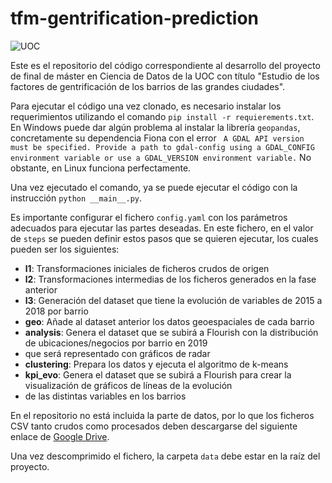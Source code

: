 # tfm-gentrification-prediction

![UOC](https://camo.githubusercontent.com/cfd60245a1fb39e8e19f3ed8c60c16d5bbb3873a74a38259802d88270291c823/687474703a2f2f7777772e756f632e6564752f706f7274616c2f5f7265736f75726365732f636f6d6d6f6e2f696d61746765732f6d617263615f554f432f554f435f4d61737465726272616e642e6a7067)

Este es el repositorio del código correspondiente al desarrollo del proyecto de final
de máster en Ciencia de Datos de la UOC con título "Estudio de los factores de gentrificación de los barrios de las
grandes ciudades".

Para ejecutar el código una vez clonado, es necesario instalar los requerimientos utilizando
el comando `pip install -r requierements.txt`. En Windows puede dar algún problema
al instalar la librería `geopandas`, concretamente su dependencia Fiona con el error ` A GDAL API version must be specified. Provide a path to gdal-config using a GDAL_CONFIG environment variable or use a GDAL_VERSION environment variable.` No obstante, en Linux funciona perfectamente.

Una vez ejecutado el comando, ya se puede ejecutar el código con la instrucción `python __main__.py`.

Es importante configurar el fichero `config.yaml` con los parámetros adecuados para
ejecutar las partes deseadas. En este fichero, en el valor de `steps` se pueden definir
estos pasos que se quieren ejecutar, los cuales pueden ser los siguientes:

- **l1**: Transformaciones iniciales de ficheros crudos de origen
- **l2**: Transformaciones intermedias de los ficheros generados en la fase anterior
- **l3**: Generación del dataset que tiene la evolución de variables de 2015 a 2018 por barrio
- **geo**: Añade al dataset anterior los datos geoespaciales de cada barrio
- **analysis**: Genera el dataset que se subirá a Flourish con la distribución de ubicaciones/negocios por barrio en 2019 
- que será representado con gráficos de radar
- **clustering**: Prepara los datos y ejecuta el algoritmo de k-means
- **kpi_evo**: Genera el dataset que se subirá a Flourish para crear la visualización de gráficos de líneas de la evolución 
- de las distintas variables en los barrios

En el repositorio no está incluida la parte de datos, por lo que los ficheros CSV
tanto crudos como procesados deben descargarse del siguiente enlace de 
[Google Drive](https://drive.google.com/file/d/1jUgGEMegduvzZ85p3KPZ2tJiPiMMEyBv/view?usp=sharing).

Una vez descomprimido el fichero, la carpeta `data` debe estar en la raíz del proyecto.

